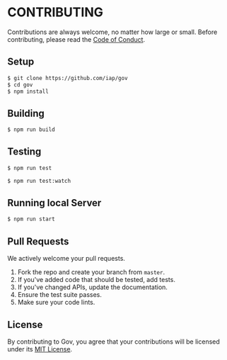 # CONTRIBUTING

Contributions are always welcome, no matter how large or small. Before contributing,
please read the [Code of Conduct](CODE_OF_CONDUCT.md).

## Setup

```sh
$ git clone https://github.com/iap/gov
$ cd gov
$ npm install
```

## Building

```sh
$ npm run build
```

## Testing

```sh
$ npm run test
```

```sh
$ npm run test:watch
```

## Running local Server

```sh
$ npm run start
```

## Pull Requests

We actively welcome your pull requests.

1. Fork the repo and create your branch from `master`.
2. If you've added code that should be tested, add tests.
3. If you've changed APIs, update the documentation.
4. Ensure the test suite passes.
5. Make sure your code lints.

## License

By contributing to Gov, you agree that your contributions will be licensed
under its [MIT License](LICENSE).
